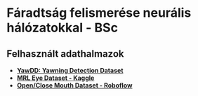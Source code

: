 # Fáradtság felismerése neurális hálózatokkal - BSc

## Felhasznált adathalmazok 

- **[YawDD: Yawning Detection Dataset](https://doi.org/10.21227/e1qm-hb90)** <br>
- **[MRL Eye Dataset - Kaggle](https://www.kaggle.com/datasets/tauilabdelilah/mrl-eye-dataset)** <br>
- **[Open/Close Mouth Dataset - Roboflow](https://universe.roboflow.com/viviana/open-close-mouth)** <br> 




